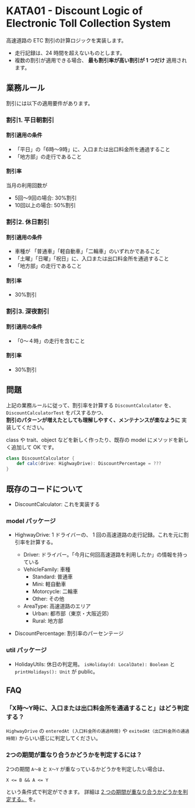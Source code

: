 # KATA01 - Discount Logic of Electronic Toll Collection System

高速道路の ETC 割引の計算ロジックを実装します。

- 走行記録は、24 時間を超えないものとします。
- 複数の割引が適用できる場合、 **最も割引率が高い割引が 1 つだけ** 適用されます。

## 業務ルール

割引には以下の適用要件があります。

### 割引1. 平日朝割引

#### 割引適用の条件
- 「平日」の「6時〜9時」に、入口または出口料金所を通過すること
- 「地方部」の走行であること

#### 割引率
当月の利用回数が
- 5回〜9回の場合: 30%割引
- 10回以上の場合: 50%割引

### 割引2. 休日割引

#### 割引適用の条件
- 車種が 「普通車」「軽自動車」「二輪車」のいずれかであること
- 「土曜」「日曜」「祝日」に、入口または出口料金所を通過すること
- 「地方部」の走行であること

#### 割引率
- 30%割引

### 割引3. 深夜割引

#### 割引適用の条件
- 「0〜４時」の走行を含むこと

#### 割引率
- 30%割引

## 問題

上記の業務ルールに従って、割引率を計算する `DiscountCalculator` を、`DiscountCalculatorTest` をパスするかつ、  
**割引のパターンが増えたとしても理解しやすく、メンテナンスが楽なように** 実装してください。

class や trait、object などを新しく作ったり、既存の model にメソッドを新しく追加して OK です。



```scala
class DiscountCalculator {
    def calc(drive: HighwayDrive): DiscountPercentage = ???
}
```

## 既存のコードについて

- DiscountCalculator: これを実装する

### model パッケージ

- HighwayDrive: 1 ドライバーの、 1 回の高速道路の走行記録。これを元に割引率を計算する。
  - Driver: ドライバー。「今月に何回高速道路を利用したか」の情報を持っている
  - VehicleFamily: 車種
    - Standard: 普通車
    - Mini: 軽自動車
    - Motorcycle: 二輪車
    - Other: その他
  - AreaType: 高速道路のエリア
    - Urban: 都市部（東京・大阪近郊）
    - Rural: 地方部

- DiscountPercentage: 割引率のパーセンテージ

### util パッケージ

- HolidayUtils: 休日の判定用。 `isHoliday(d: LocalDate): Boolean` と `printHolidays(): Unit` が public。

## FAQ

### 「X時〜Y時に、入口または出口料金所を通過すること」はどう判定する？
`HighwayDrive` の `enteredAt (入口料金所の通過時間)` や `exitedAt（出口料金所の通過時間)` からいい感じに判定してください。

### 2つの期間が重なり合うかどうかを判定するには？

2つの期間 `A〜B` と `X〜Y` が重なっているかどうかを判定したい場合は、

```
X <= B && A <= Y
```

という条件式で判定ができます。
詳細は [2 つの期間が重なり合うかどうかを判定する。](https://koseki.hatenablog.com/entry/20111021/range) を。
